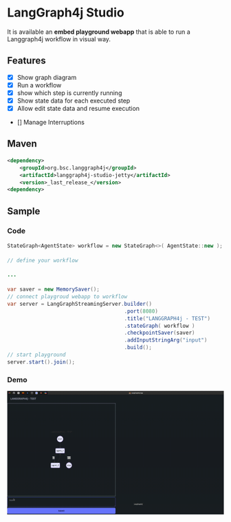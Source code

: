 # LangGraph4j Studio

It is available an **embed playground webapp** that is able to run a Langgraph4j workflow in visual way.

## Features

- [x] Show graph diagram 
- [x] Run a workflow 
- [x] show which step is currently running
- [x] Show state data for each executed step
- [x] Allow edit state data and resume execution
- [] Manage Interruptions

## Maven

```xml
<dependency>
    <groupId>org.bsc.langgraph4j</groupId>
    <artifactId>langgraph4j-studio-jetty</artifactId>
    <version>_last_release_</version>
<dependency>
```

## Sample

### Code
```java
StateGraph<AgentState> workflow = new StateGraph<>( AgentState::new );

// define your workflow   

...

var saver = new MemorySaver();
// connect playgroud webapp to workflow
var server = LangGraphStreamingServer.builder()
                                      .port(8080)
                                      .title("LANGGRAPH4j - TEST")
                                      .stateGraph( workflow )
                                      .checkpointSaver(saver)
                                      .addInputStringArg("input")
                                      .build();
// start playground
server.start().join();

```
### Demo
![result](../assets/playground-demo.gif)
